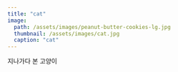 ```yaml
---
title: "cat"
image: 
  path: /assets/images/peanut-butter-cookies-lg.jpg
  thumbnail: /assets/images/cat.jpg
  caption: "cat"
---
```


지나가다 본 고양이
